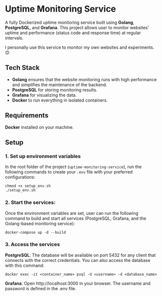 # Uptime Monitoring Service

A fully Dockerized uptime monitoring service built using **Golang**, **PostgreSQL**, and **Grafana**. This project allows user to monitor websites' uptime and performance (status code and response time) at regular intervals.

I personally use this service to monitor my own websites and experiments. 😊

## Tech Stack

- **Golang** ensures that the website monitoring runs with high performance and simplifies the maintenance of the backend.
- **PostgreSQL** for storing monitoring results.
- **Grafana** for visualizing the data.
- **Docker** to run everything in isolated containers.

## Requirements

**Docker** installed on your machine.

## Setup

### 1. Set up environment variables
In the root folder of the project (`uptime-monitoring-service`), run the following commands to create your `.env` file with your preferred configurations:

```
chmod +x setup_env.sh
./setup_env.sh 
```

### 2. Start the services:
Once the environment variables are set, user can run the following command to build and start all services (PostgreSQL, Grafana, and the Golang-based monitoring service):

```
docker-compose up -d --build
```

### 3. Access the services
**PostgreSQL**: The database will be available on port 5432 for any client that connects with the correct credentials. You can also access the database with this command:
```
docker exec -it <container_name> psql -U <username> -d <database_name>
```

**Grafana**: Open http://localhost:3000 in your browser. The username and password is defined in the .env file.
